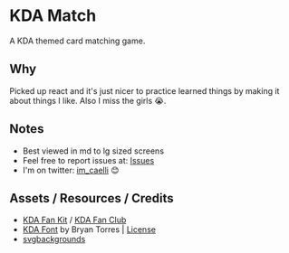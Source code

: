 # KDA Match

A KDA themed card matching game.

## Why

Picked up react and it's just nicer to practice learned things by making it about things I like. Also I miss the girls 😭.

## Notes

- Best viewed in md to lg sized screens
- Feel free to report issues at: [Issues](https://github.com/im-caelli/kda-match/issues)
- I'm on twitter: [im_caelli](https://twitter.com/im_caelli) 😊

## Assets / Resources / Credits

- [KDA Fan Kit](https://twitter.com/KDA_MUSIC/status/1318537455830814720?s=20&t=k6vIhqxPKyvoVVJWNDyjIQ) / [KDA Fan Club](https://www.leagueoflegends.com/en-us/event/kda-official-fan-club/)
- [KDA Font](https://www.reddit.com/r/leagueoflegends/comments/jjfs29/kda_font/) by Bryan Torres | [License](src/font/KDA-Font-License.txt)
- [svgbackgrounds](https://www.svgbackgrounds.com/)
